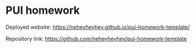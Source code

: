 # PUI homework

Deployed website: https://neheyheyhey.github.io/pui-homework-template/

Repository link: https://github.com/neheyheyhey/pui-homework-template
